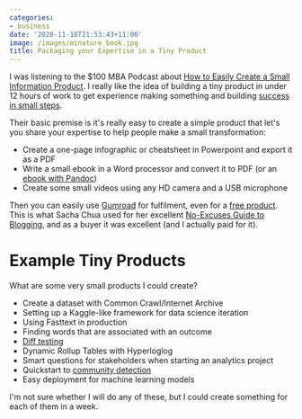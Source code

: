 ```yaml
---
categories:
- business
date: '2020-11-18T21:53:43+11:00'
image: /images/minature_book.jpg
title: Packaging your Expertise in a Tiny Product
---
```


I was listening to the \$100 MBA Podcast about [How to Easily Create a Small Information Product](https://100mba.net/mba493/).
I really like the idea of building a tiny product in under 12 hours of work to get experience making something and building [success in small steps](/success-small-steps).

Their basic premise is it's really easy to create a simple product that let's you share your expertise to help people make a small transformation:

* Create a one-page infographic or cheatsheet in Powerpoint and export it as a PDF
* Write a small ebook in a Word processor and convert it to PDF (or an [ebook with Pandoc](https://pandoc.org/epub.html))
* Create some small videos using any HD camera and a USB microphone

Then you can easily use [Gumroad](https://gumroad.com/) for fulfilment, even for a [free product](https://help.gumroad.com/article/132-how-to-create-a-free-product).
This is what Sacha Chua used for her excellent [No-Excuses Guide to Blogging](https://gumroad.com/l/no-excuses-blogging), and as a buyer it was excellent (and I actually paid for it).

# Example Tiny Products

What are some very small products I could create?

* Create a dataset with Common Crawl/Internet Archive
* Setting up a Kaggle-like framework for data science iteration
* Using Fasttext in production
* Finding words that are associated with an outcome
* [Diff testing](/diff-tests)
* Dynamic Rollup Tables with Hyperloglog
* Smart questions for stakeholders when starting an analytics project
* Quickstart to [community detection](/community-detection)
* Easy deployment for machine learning models

I'm not sure whether I will do any of these, but I could create something for each of them in a week.